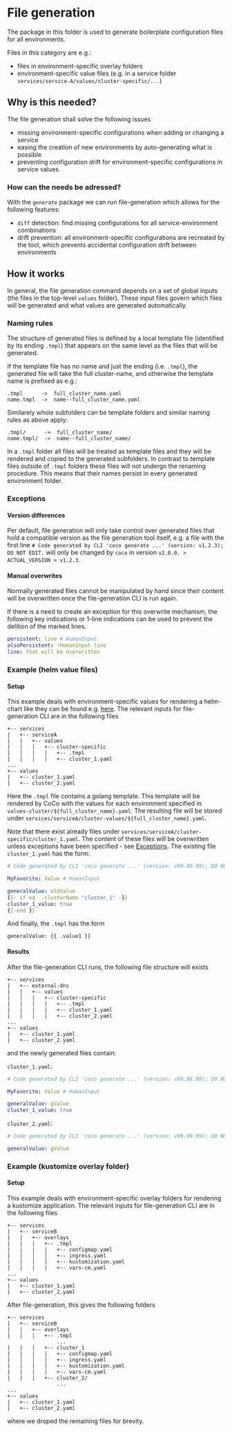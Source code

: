 # File generation

The package in this folder is used to generate boilerplate configuration files
for all environments.

Files in this category are e.g.:

- files in environment-specific overlay folders
- environment-specific value files (e.g. in a service folder
  `services/service-A/values/cluster-specific/...`)

## Why is this needed?

The file generation shall solve the following issues

- missing environment-specific configurations when adding or changing a service
- easing the creation of new environments by auto-generating what is possible
- preventing configuration drift for environment-specific configurations in
  service values

### How can the needs be adressed?

With the `generate` package we can run file-generation which allows for the
following features:

- `diff` detection: find missing configurations for all service-environment
  combinations
- drift prevention: all environment-specific configurations are recreated by the
  tool, which prevents accidental configuration drift between environments

## How it works

In general, the file generation command depends on a set of global inputs (the
files in the top-level `values` folder). These input files govern which files
will be generated and what values are generated automatically.

### Naming rules

The structure of generated files is defined by a local template file (identified
by its ending `.tmpl`) that appears on the same level as the files that will be
generated.

If the template file has no name and just the ending (i.e. `.tmpl`), the
generated file will take the full cluster-name, and otherwise the template name
is prefixed as e.g.:

```file
.tmpl      ->  full_cluster_name.yaml
name.tmpl  ->  name--full_cluster_name.yaml
```

Similarely whole subfolders can be template folders and similar naming rules as
above apply:

```folder
.tmpl/      ->  full_cluster_name/
name.tmpl/  ->  name--full_cluster_name/
```

In a `.tmpl` folder all files will be treated as template files and they will be
rendered and copied to the generated subfolders. In contrast to template files
outside of `.tmpl` folders these files will not undergo the renaming procedure.
This means that their names persist in every generated environment folder.

### Exceptions

#### Version differences

Per default, file generation will only take control over generated files that
hold a compatible version as the file generation tool itself, e.g. a file with
the first line
`# Code generated by CLI 'coco generate ...' (version: v1.2.3); DO NOT EDIT.`
will only be changed by `coco` in version `v2.0.0. > ACTUAL_VERSION > v1.2.3`.

#### Manual overwrites

Normally generated files cannot be manipulated by hand since their content will
be overwritten once the file-generation CLI is run again.

If there is a need to create an exception for this overwrite mechanism, the
following key indications or 1-line indications can be used to prevent the
delition of the marked lines.

```yaml
persistent: line # HumanInput
alsoPersistent: !HumanInput line
line: that will be overwritten
```

### Example (helm value files)

#### Setup

This example deals with environment-specific values for rendering a helm-chart
like they can be found e.g.
[here](https://github.tools.sap/MLF/mlf-gitops/tree/main/services/external-dns/values/cluster-values/ingress).
The relevant inputs for file-generation CLI are in the following files

```file
+-- services
|   +-- serviceA
|   |   +-- values
|   |   |   +-- cluster-specific
|   |   |   |   +-- .tmpl
|   |   |   |   +-- cluster_1.yaml
...
+-- values
|   +-- cluster_1.yaml
|   +-- cluster_2.yaml
```

Here the `.tmpl` file contains a golang template. This template will be rendered
by CoCo with the values for each environment specified in
`values-cluster/${full_cluster_name}.yaml`. The resulting file will be stored
under `services/serviceA/cluster-values/${full_cluster_name}.yaml`.

Note that there exist already files under
`services/serviceA/cluster-specific/cluster_1.yaml`. The content of these files
will be overwritten unless exceptions have been specified - see
[Exceptions](#exceptions). The existing file `cluster_1.yaml` has the form:

```yaml
# Code generated by CLI 'coco generate ...' (version: v99.99.99); DO NOT EDIT.

MyFavorite: Value # HumanInput

generalValue: oldValue
{{- if eq  .clusterName "cluster_1" -}}
cluster_1_value: true
{{-end }}
```

And finally, the `.tmpl` has the form

```gotmpl
generalValue: {{ .value1 }}
```

#### Results

After the file-generation CLI runs, the following file structure will exists

```file
+-- services
|   +-- external-dns
|   |   +-- values
|   |   |   +-- cluster-specific
|   |   |   |   +-- .tmpl
|   |   |   |   +-- cluster_1.yaml
|   |   |   |   +-- cluster_2.yaml
...
+-- values
|   +-- cluster_1.yaml
|   +-- cluster_2.yaml
```

and the newly generated files contain:

`cluster_1.yaml`:

```yaml
# Code generated by CLI 'coco generate ...' (version: v99.99.99); DO NOT EDIT.

MyFavorite: Value # HumanInput

generalValue: gValue
cluster_1_value: true
```

`cluster_2.yaml`:

```yaml
# Code generated by CLI 'coco generate ...' (version: v99.99.99); DO NOT EDIT.

generalValue: gValue
```

### Example (kustomize overlay folder)

#### Setup

This example deals with environment-specific overlay folders for rendering a
kustomize application. The relevant inputs for file-generation CLI are in the
following files

```file
+-- services
|   +-- serviceB
|   |   +-- overlays
|   |   |   +-- .tmpl
|   |   |   |   +-- configmap.yaml
|   |   |   |   +-- ingress.yaml
|   |   |   |   +-- kustomization.yaml
|   |   |   |   +-- vars-cm.yaml
...
+-- values
|   +-- cluster_1.yaml
|   +-- cluster_2.yaml
```

After file-generation, this gives the following folders

```file
+-- services
|   +-- serviceB
|   |   +-- overlays
|   |   |   +-- .tmpl
                ...
|   |   |   +-- cluster_1
|   |   |   |   +-- configmap.yaml
|   |   |   |   +-- ingress.yaml
|   |   |   |   +-- kustomization.yaml
|   |   |   |   +-- vars-cm.yaml
|   |   |   +-- cluster_2/
                ...
...
+-- values
|   +-- cluster_1.yaml
|   +-- cluster_2.yaml
```

where we droped the remaining files for brevity.
